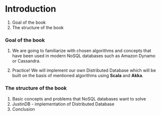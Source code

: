 # Introduction


1. Goal of the book
2. The structure of the book


### Goal of the book

1. We are going to familiarize with chosen algorithms and concepts that have been used in modern NoSQL databases such as Amazon Dynamo or Cassandra. 

2. Practice! We will implement our own Distributed Database which will be built on the basis of mentioned algorithms using **Scala** and **Akka**.

### The structure of the book

1. Basic concepts and problems that NoSQL databases want to solve
2. JustinDB - implementation of Distributed Database
4. Conclusion